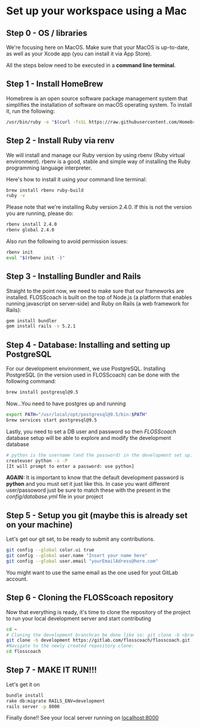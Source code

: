 # Set up your workspace using a Mac


## Step 0 - OS / libraries
We're focusing here on MacOS.
Make sure that your MacOS is up-to-date, as well as your Xcode app (you can install it via App Store).

All the steps below need to be executed in a **command line terminal**.

## Step 1 - Install HomeBrew
Homebrew is an open source software package management system that simplifies the installation of software on macOS operating system. 
To install it, run the following:
```bash
/usr/bin/ruby -e "$(curl -fsSL https://raw.githubusercontent.com/Homebrew/install/master/install)"
```

## Step 2 - Install Ruby via renv
We will install and manage our Ruby version by using rbenv (Ruby virtual environment). 
rbenv is a good, stable and simple way of installing the Ruby programming language interpreter. 

Here's how to install it using your command line terminal:
```bash
brew install rbenv ruby-build
ruby -v
```
Please note that we're installing Ruby version 2.4.0. 
If this is not the version you are running, please do: 
```bash
rbenv install 2.4.0
rbenv global 2.4.0
```
Also run the following to avoid permission issues:
```bash
rbenv init
eval "$(rbenv init -)"
```

## Step 3 - Installing Bundler and Rails 
Straight to the point now, we need to make sure that our frameworks are installed. 
FLOSScoach is built on the top of Node.js (a platform that enables running javascript on server-side) and
Ruby on Rails (a web framework for Rails):
```bash
gem install bundler
gem install rails -v 5.2.1
```

## Step 4 - Database: Installing and setting up PostgreSQL
For our development environment, we use PostgreSQL. Installing PostgreSQL (in the version used in FLOSScoach) can be done with the following command:
```bash
brew install postgresql@9.5
```
Now...You need to have postgres up and running
```bash
export PATH="/usr/local/opt/postgresql@9.5/bin:$PATH"
brew services start postgresql@9.5
```
Lastly, you need to set a DB user and password so then *FLOSScoach* database setup will be able to explore and modify the development database

```bash
# python is the username (and the password) in the development set up.
createuser python -s -P
[It will prompt to enter a password: use python]
```
**AGAIN:** It is important to know that the default development password is **python** and you must set it just like this. 
In case you want different user/passoword just be sure to match these with the present in the *config/database.yml* file in your project


## Step 5 - Setup you git (maybe this is already set on your machine)
Let's get our git set, to be ready to submit any contributions.

```bash
git config --global color.ui true
git config --global user.name "Insert your name here"
git config --global user.email "yourEmailAdress@here.com"
```
You might want to use the same email as the one used for yout GitLab account.

## Step 6 - Cloning the FLOSScoach repository
Now that everything is ready, it's time to clone the repository of the project to run your local development server and start contributing
```bash
cd ~
# Cloning the development branchcan be done like so: git clone -b <branch> <remote_repo>
git clone -b development https://gitlab.com/flosscoach/flosscoach.git
#Navigate to the newly created repository clone:
cd flosscoach
```

## Step 7 - MAKE IT RUN!!!

Let's get it on
```bash
bundle install
rake db:migrate RAILS_ENV=development
rails server -p 8000
```
Finally done!! See your local server running on [localhost:8000](http://localhost:8000)
